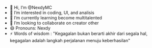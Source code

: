 - 👋 Hi, I’m @NexdyMC
- 👀 I’m interested in coding, UI, and analisis 
- 🌱 I’m currently learning become multitalented 
- 💞️ I’m looking to collaborate on creator other
- 😄 Pronouns: Nexdy
- ⚡ Words of wisdom : "Kegagalan bukan berarti akhir dari segala hal,
                kegagalan adalah langkah perjalanan menuju keberhasilan"

<!---
NexdyMC/NexdyMC is a ✨ special ✨ repository because its `README.md` (this file) appears on your GitHub profile.
You can click the Preview link to take a look at your changes.
--->
